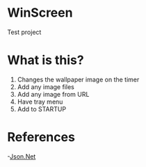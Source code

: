 # WinScreen

Test project

# What is this?

1. Сhanges the wallpaper image on the timer
2. Add any image files
3. Add any image from URL
4. Have tray menu
5. Add to STARTUP

# References
-[Json.Net](http://www.newtonsoft.com/json)

